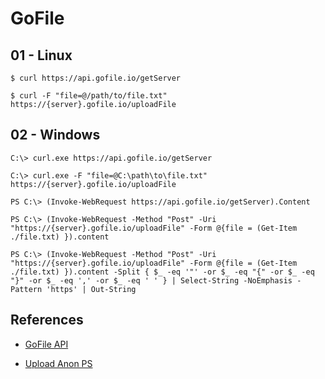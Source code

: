 # GoFile

## 01 - Linux

`$ curl https://api.gofile.io/getServer`

`$ curl -F "file=@/path/to/file.txt" https://{server}.gofile.io/uploadFile`

## 02 - Windows

`C:\> curl.exe https://api.gofile.io/getServer`

`C:\> curl.exe -F "file=@C:\path\to\file.txt" https://{server}.gofile.io/uploadFile`

`PS C:\> (Invoke-WebRequest https://api.gofile.io/getServer).Content`

```
PS C:\> (Invoke-WebRequest -Method "Post" -Uri "https://{server}.gofile.io/uploadFile" -Form @{file = (Get-Item ./file.txt) }).content

PS C:\> (Invoke-WebRequest -Method "Post" -Uri "https://{server}.gofile.io/uploadFile" -Form @{file = (Get-Item ./file.txt) }).content -Split { $_ -eq '"' -or $_ -eq "{" -or $_ -eq "}" -or $_ -eq ',' -or $_ -eq ' ' } | Select-String -NoEmphasis -Pattern 'https' | Out-String
```

## References

- [GoFile API](https://gofile.io/api)

- [Upload Anon PS](https://github.com/makeitbetter/Upload-Anon_PS)
